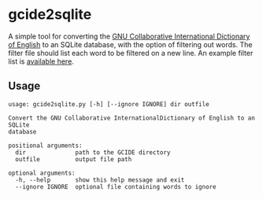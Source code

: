 # gcide2sqlite
A simple tool for converting the [GNU Collaborative International 
Dictionary of English](http://gcide.gnu.org.ua/) to an SQLite database, with
the option of filtering out words. The filter file should list each word to
be filtered on a new line. An example filter list is 
[available here](https://www.cs.cmu.edu/~biglou/resources/bad-words.txt).

## Usage

```
usage: gcide2sqlite.py [-h] [--ignore IGNORE] dir outfile

Convert the GNU Collaborative InternationalDictionary of English to an SQLite
database

positional arguments:
  dir              path to the GCIDE directory
  outfile          output file path

optional arguments:
  -h, --help       show this help message and exit
  --ignore IGNORE  optional file containing words to ignore
```
